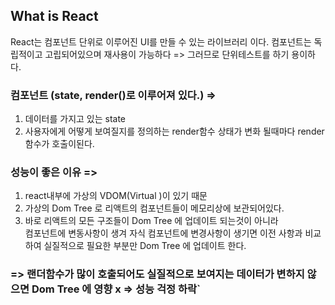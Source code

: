 ## What is React

React는 컴포넌트 단위로 이루어진 UI를 만들 수 있는 라이브러리 이다.
컴포넌트는 독립적이고 고립되어있으며 재사용이 가능하다 => 그러므로 단위테스트를 하기 용이하다.

### 컴포넌트 (state, render()로 이루어져 있다.) =>
1. 데이터를 가지고 있는 state
2. 사용자에게 어떻게 보여질지를 정의하는 render함수
상태가 변화 될때마다 render함수가 호출이된다.

### 성능이 좋은 이유 => 
1. react내부에 가상의 VDOM(Virtual )이 있기 때문
2. 가상의 Dom Tree 로 리액트의 컴포넌트들이 메모리상에 보관되어있다.
3. 바로 리액트의 모든 구조들이 Dom Tree 에 업데이트 되는것이 아니라  
   컴포넌트에 변동사항이 생겨 
자식 컴포넌트에 변경사항이 생기면 이전 사항과 비교하여 실질적으로 필요한 부분만 Dom Tree 에 업데이트 한다.

### => 랜더함수가 많이 호출되어도 실질적으로 보여지는 데이터가 변하지 않으면 Dom Tree 에 영향 x => 성능 걱정 하락`